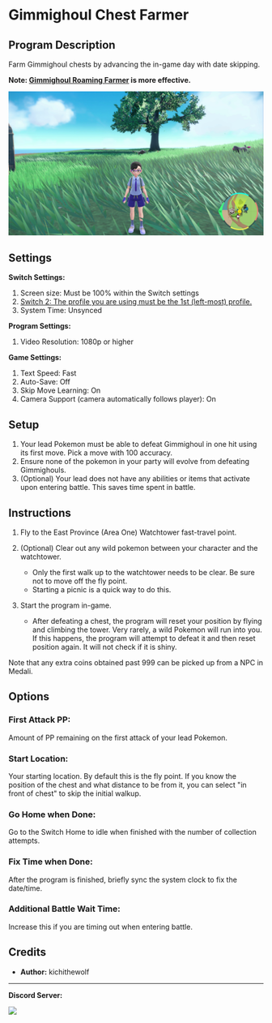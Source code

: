 # Gimmighoul Chest Farmer

## Program Description

Farm Gimmighoul chests by advancing the in-game day with date skipping.

**Note: [Gimmighoul Roaming Farmer](GimmighoulRoamingFarmer.md) is more effective.**

<img src="images/ChestGimmiFarm.png">

## Settings

**Switch Settings:**

1. Screen size: Must be 100% within the Switch settings
2. [Switch 2: The profile you are using must be the 1st (left-most) profile.](../NintendoSwitch/Switch2Notes.md#resetting-a-game-moves-the-cursor-to-the-1st-user-profile)
3. System Time: Unsynced

**Program Settings:**

1. Video Resolution: 1080p or higher

**Game Settings:**

1. Text Speed: Fast
2. Auto-Save: Off
3. Skip Move Learning: On
4. Camera Support (camera automatically follows player): On

## Setup

1. Your lead Pokemon must be able to defeat Gimmighoul in one hit using its first move. Pick a move with 100 accuracy.
2. Ensure none of the pokemon in your party will evolve from defeating Gimmighouls.
3. (Optional) Your lead does not have any abilities or items that activate upon entering battle. This saves time spent in battle.

## Instructions

1. Fly to the East Province (Area One) Watchtower fast-travel point.
2. (Optional) Clear out any wild pokemon between your character and the watchtower.

	- Only the first walk up to the watchtower needs to be clear. Be sure not to move off the fly point.
 	- Starting a picnic is a quick way to do this.	

3. Start the program in-game.

	- After defeating a chest, the program will reset your position by flying and climbing the tower. Very rarely, a wild Pokemon will run into you. If this happens, the program will attempt to defeat it and then reset position again. It will not check if it is shiny.

Note that any extra coins obtained past 999 can be picked up from a NPC in Medali.

## Options

### First Attack PP:

Amount of PP remaining on the first attack of your lead Pokemon.

### Start Location:

Your starting location. By default this is the fly point. If you know the position of the chest and what distance to be from it, you can select "in front of chest" to skip the initial walkup.

### Go Home when Done:

Go to the Switch Home to idle when finished with the number of collection attempts.

### Fix Time when Done:

After the program is finished, briefly sync the system clock to fix the date/time.

### Additional Battle Wait Time:

Increase this if you are timing out when entering battle.

## Credits

- **Author:** kichithewolf


<hr>

**Discord Server:** 

[<img src="https://canary.discordapp.com/api/guilds/695809740428673034/widget.png?style=banner2">](https://discord.gg/cQ4gWxN)

